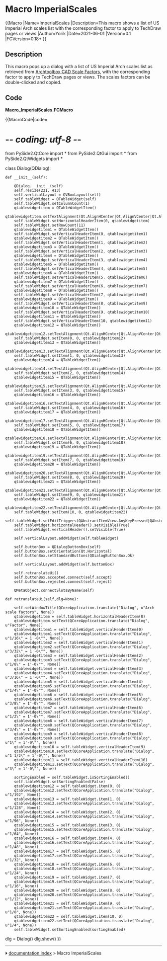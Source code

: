 # Macro ImperialScales
{{Macro
|Name=ImperialScales
|Description=This macro shows a list of US Imperial Arch scales list with the corresponding factor to apply to TechDraw pages or views
|Author=Yorik
|Date=2021-06-01
|Version=0.1
|FCVersion=0.18+
}}

## Description

This macro pops up a dialog with a list of US Imperial Arch scales list as retrieved from [Archtoolbox CAD Scale Factors](https://www.archtoolbox.com/representation/cad/scalefactor.html), with the corresponding factor to apply to TechDraw pages or views. The scales factors can be double-clicked and copied.

## Code



**Macro_ImperialScales.FCMacro**


{{MacroCode|code=
<nowiki>
# -*- coding: utf-8 -*-

from PySide2.QtCore import *
from PySide2.QtGui import *
from PySide2.QtWidgets import *

class Dialog(QDialog):

    def __init__(self):

        QDialog.__init__(self)
        self.resize(221, 413)
        self.verticalLayout = QVBoxLayout(self)
        self.tableWidget = QTableWidget(self)
        self.tableWidget.setColumnCount(1)
        qtablewidgetitem = QTableWidgetItem()
        qtablewidgetitem.setTextAlignment(Qt.AlignHCenter|Qt.AlignVCenter|Qt.AlignCenter)
        self.tableWidget.setHorizontalHeaderItem(0, qtablewidgetitem)
        self.tableWidget.setRowCount(11)
        qtablewidgetitem1 = QTableWidgetItem()
        self.tableWidget.setVerticalHeaderItem(0, qtablewidgetitem1)
        qtablewidgetitem2 = QTableWidgetItem()
        self.tableWidget.setVerticalHeaderItem(1, qtablewidgetitem2)
        qtablewidgetitem3 = QTableWidgetItem()
        self.tableWidget.setVerticalHeaderItem(2, qtablewidgetitem3)
        qtablewidgetitem4 = QTableWidgetItem()
        self.tableWidget.setVerticalHeaderItem(3, qtablewidgetitem4)
        qtablewidgetitem5 = QTableWidgetItem()
        self.tableWidget.setVerticalHeaderItem(4, qtablewidgetitem5)
        qtablewidgetitem6 = QTableWidgetItem()
        self.tableWidget.setVerticalHeaderItem(5, qtablewidgetitem6)
        qtablewidgetitem7 = QTableWidgetItem()
        self.tableWidget.setVerticalHeaderItem(6, qtablewidgetitem7)
        qtablewidgetitem8 = QTableWidgetItem()
        self.tableWidget.setVerticalHeaderItem(7, qtablewidgetitem8)
        qtablewidgetitem9 = QTableWidgetItem()
        self.tableWidget.setVerticalHeaderItem(8, qtablewidgetitem9)
        qtablewidgetitem10 = QTableWidgetItem()
        self.tableWidget.setVerticalHeaderItem(9, qtablewidgetitem10)
        qtablewidgetitem11 = QTableWidgetItem()
        self.tableWidget.setVerticalHeaderItem(10, qtablewidgetitem11)
        qtablewidgetitem12 = QTableWidgetItem()
        qtablewidgetitem12.setTextAlignment(Qt.AlignHCenter|Qt.AlignVCenter|Qt.AlignCenter)
        self.tableWidget.setItem(0, 0, qtablewidgetitem12)
        qtablewidgetitem13 = QTableWidgetItem()
        qtablewidgetitem13.setTextAlignment(Qt.AlignHCenter|Qt.AlignVCenter|Qt.AlignCenter)
        self.tableWidget.setItem(1, 0, qtablewidgetitem13)
        qtablewidgetitem14 = QTableWidgetItem()
        qtablewidgetitem14.setTextAlignment(Qt.AlignHCenter|Qt.AlignVCenter|Qt.AlignCenter)
        self.tableWidget.setItem(2, 0, qtablewidgetitem14)
        qtablewidgetitem15 = QTableWidgetItem()
        qtablewidgetitem15.setTextAlignment(Qt.AlignHCenter|Qt.AlignVCenter|Qt.AlignCenter)
        self.tableWidget.setItem(3, 0, qtablewidgetitem15)
        qtablewidgetitem16 = QTableWidgetItem()
        qtablewidgetitem16.setTextAlignment(Qt.AlignHCenter|Qt.AlignVCenter|Qt.AlignCenter)
        self.tableWidget.setItem(4, 0, qtablewidgetitem16)
        qtablewidgetitem17 = QTableWidgetItem()
        qtablewidgetitem17.setTextAlignment(Qt.AlignHCenter|Qt.AlignVCenter|Qt.AlignCenter)
        self.tableWidget.setItem(5, 0, qtablewidgetitem17)
        qtablewidgetitem18 = QTableWidgetItem()
        qtablewidgetitem18.setTextAlignment(Qt.AlignHCenter|Qt.AlignVCenter|Qt.AlignCenter)
        self.tableWidget.setItem(6, 0, qtablewidgetitem18)
        qtablewidgetitem19 = QTableWidgetItem()
        qtablewidgetitem19.setTextAlignment(Qt.AlignHCenter|Qt.AlignVCenter|Qt.AlignCenter)
        self.tableWidget.setItem(7, 0, qtablewidgetitem19)
        qtablewidgetitem20 = QTableWidgetItem()
        qtablewidgetitem20.setTextAlignment(Qt.AlignHCenter|Qt.AlignVCenter|Qt.AlignCenter)
        self.tableWidget.setItem(8, 0, qtablewidgetitem20)
        qtablewidgetitem21 = QTableWidgetItem()
        qtablewidgetitem21.setTextAlignment(Qt.AlignHCenter|Qt.AlignVCenter|Qt.AlignCenter)
        self.tableWidget.setItem(9, 0, qtablewidgetitem21)
        qtablewidgetitem22 = QTableWidgetItem()
        qtablewidgetitem22.setTextAlignment(Qt.AlignHCenter|Qt.AlignVCenter|Qt.AlignCenter)
        self.tableWidget.setItem(10, 0, qtablewidgetitem22)
        self.tableWidget.setEditTriggers(QAbstractItemView.AnyKeyPressed|QAbstractItemView.DoubleClicked|QAbstractItemView.EditKeyPressed)
        self.tableWidget.horizontalHeader().setVisible(True)
        self.tableWidget.verticalHeader().setVisible(True)

        self.verticalLayout.addWidget(self.tableWidget)

        self.buttonBox = QDialogButtonBox(self)
        self.buttonBox.setOrientation(Qt.Horizontal)
        self.buttonBox.setStandardButtons(QDialogButtonBox.Ok)

        self.verticalLayout.addWidget(self.buttonBox)

        self.retranslateUi()
        self.buttonBox.accepted.connect(self.accept)
        self.buttonBox.rejected.connect(self.reject)

        QMetaObject.connectSlotsByName(self)

    def retranslateUi(self,dlg=None):

        self.setWindowTitle(QCoreApplication.translate("Dialog", u"Arch scale factors", None))
        qtablewidgetitem = self.tableWidget.horizontalHeaderItem(0)
        qtablewidgetitem.setText(QCoreApplication.translate("Dialog", u"Factor", None))
        qtablewidgetitem1 = self.tableWidget.verticalHeaderItem(0)
        qtablewidgetitem1.setText(QCoreApplication.translate("Dialog", u"1/16\" = 1'-0\"", None))
        qtablewidgetitem2 = self.tableWidget.verticalHeaderItem(1)
        qtablewidgetitem2.setText(QCoreApplication.translate("Dialog", u"3/32\" = 1'-0\"", None))
        qtablewidgetitem3 = self.tableWidget.verticalHeaderItem(2)
        qtablewidgetitem3.setText(QCoreApplication.translate("Dialog", u"1/8\" = 1'-0\"", None))
        qtablewidgetitem4 = self.tableWidget.verticalHeaderItem(3)
        qtablewidgetitem4.setText(QCoreApplication.translate("Dialog", u"3/16\" = 1'-0\"", None))
        qtablewidgetitem5 = self.tableWidget.verticalHeaderItem(4)
        qtablewidgetitem5.setText(QCoreApplication.translate("Dialog", u"1/4\" = 1'-0\"", None))
        qtablewidgetitem6 = self.tableWidget.verticalHeaderItem(5)
        qtablewidgetitem6.setText(QCoreApplication.translate("Dialog", u"3/8\" = 1'-0\"", None))
        qtablewidgetitem7 = self.tableWidget.verticalHeaderItem(6)
        qtablewidgetitem7.setText(QCoreApplication.translate("Dialog", u"1/2\" = 1'-0\"", None))
        qtablewidgetitem8 = self.tableWidget.verticalHeaderItem(7)
        qtablewidgetitem8.setText(QCoreApplication.translate("Dialog", u"3/4\" = 1'-0\"", None))
        qtablewidgetitem9 = self.tableWidget.verticalHeaderItem(8)
        qtablewidgetitem9.setText(QCoreApplication.translate("Dialog", u"1\" = 1'-0\"", None))
        qtablewidgetitem10 = self.tableWidget.verticalHeaderItem(9)
        qtablewidgetitem10.setText(QCoreApplication.translate("Dialog", u"1 1/2\" = 1'-0\"", None))
        qtablewidgetitem11 = self.tableWidget.verticalHeaderItem(10)
        qtablewidgetitem11.setText(QCoreApplication.translate("Dialog", u"3\" = 1'-0\"", None))

        sortingEnabled = self.tableWidget.isSortingEnabled()
        self.tableWidget.setSortingEnabled(False)
        qtablewidgetitem12 = self.tableWidget.item(0, 0)
        qtablewidgetitem12.setText(QCoreApplication.translate("Dialog", u"1/192", None))
        qtablewidgetitem13 = self.tableWidget.item(1, 0)
        qtablewidgetitem13.setText(QCoreApplication.translate("Dialog", u"1/128", None))
        qtablewidgetitem14 = self.tableWidget.item(2, 0)
        qtablewidgetitem14.setText(QCoreApplication.translate("Dialog", u"1/96", None))
        qtablewidgetitem15 = self.tableWidget.item(3, 0)
        qtablewidgetitem15.setText(QCoreApplication.translate("Dialog", u"1/64", None))
        qtablewidgetitem16 = self.tableWidget.item(4, 0)
        qtablewidgetitem16.setText(QCoreApplication.translate("Dialog", u"1/48", None))
        qtablewidgetitem17 = self.tableWidget.item(5, 0)
        qtablewidgetitem17.setText(QCoreApplication.translate("Dialog", u"1/32", None))
        qtablewidgetitem18 = self.tableWidget.item(6, 0)
        qtablewidgetitem18.setText(QCoreApplication.translate("Dialog", u"1/24", None))
        qtablewidgetitem19 = self.tableWidget.item(7, 0)
        qtablewidgetitem19.setText(QCoreApplication.translate("Dialog", u"1/16", None))
        qtablewidgetitem20 = self.tableWidget.item(8, 0)
        qtablewidgetitem20.setText(QCoreApplication.translate("Dialog", u"1/12", None))
        qtablewidgetitem21 = self.tableWidget.item(9, 0)
        qtablewidgetitem21.setText(QCoreApplication.translate("Dialog", u"1/8", None))
        qtablewidgetitem22 = self.tableWidget.item(10, 0)
        qtablewidgetitem22.setText(QCoreApplication.translate("Dialog", u"1/4", None))
        self.tableWidget.setSortingEnabled(sortingEnabled)

dlg = Dialog()
dlg.show()
</nowiki>
}}



---
⏵ [documentation index](../README.md) > Macro ImperialScales
